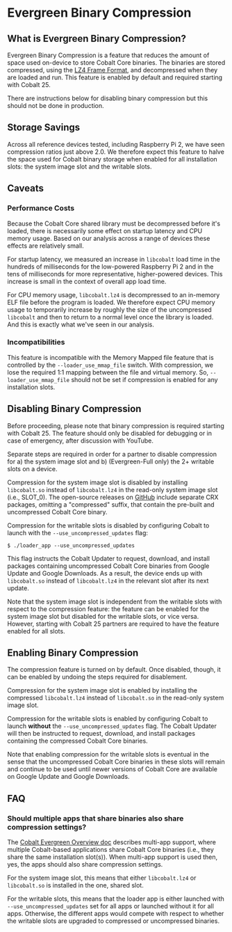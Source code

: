 # Evergreen Binary Compression

## What is Evergreen Binary Compression?

Evergreen Binary Compression is a feature that reduces the amount of space used
on-device to store Cobalt Core binaries. The binaries are stored compressed,
using the
[LZ4 Frame Format](https://github.com/lz4/lz4/blob/dev/doc/lz4_Frame_format.md),
and decompressed when they are loaded and run. This feature is enabled by
default and required starting with Cobalt 25.

There are instructions below for disabling binary compression but this should
not be done in production.

## Storage Savings

Across all reference devices tested, including Raspberry Pi 2, we have seen
compression ratios just above 2.0. We therefore expect this feature to halve the
space used for Cobalt binary storage when enabled for all installation slots:
the system image slot and the writable slots.

## Caveats

### Performance Costs

Because the Cobalt Core shared library must be decompressed before it's loaded,
there is necessarily some effect on startup latency and CPU memory usage. Based
on our analysis across a range of devices these effects are relatively small.

For startup latency, we measured an increase in `libcobalt` load time in the
hundreds of milliseconds for the low-powered Raspberry Pi 2 and in the tens of
milliseconds for more representative, higher-powered devices. This increase is
small in the context of overall app load time.

For CPU memory usage, `libcobalt.lz4` is decompressed to an in-memory ELF file
before the program is loaded. We therefore expect CPU memory usage to
temporarily increase by roughly the size of the uncompressed `libcobalt` and
then to return to a normal level once the library is loaded. And this is exactly
what we've seen in our analysis.

### Incompatibilities

This feature is incompatible with the Memory Mapped file feature that is
controlled by the `--loader_use_mmap_file` switch. With compression, we lose the
required 1:1 mapping between the file and virtual memory. So,
`--loader_use_mmap_file` should not be set if compression is enabled for any
installation slots.

## Disabling Binary Compression

Before proceeding, please note that binary compression is required starting with
Cobalt 25. The feature should only be disabled for debugging or in case of
emergency, after discussion with YouTube.

Separate steps are required in order for a partner to disable compression for a)
the system image slot and b) (Evergreen-Full only) the 2+ writable slots on a
device.

Compression for the system image slot is disabled by installing `libcobalt.so`
instead of `libcobalt.lz4` in the read-only system image slot (i.e., SLOT_0).
The open-source releases on [GitHub](https://github.com/youtube/cobalt/releases)
include separate CRX packages, omitting a "compressed" suffix, that contain the
pre-built and uncompressed Cobalt Core binary.

Compression for the writable slots is disabled by configuring Cobalt to launch
with the `--use_uncompressed_updates` flag:

```
$ ./loader_app --use_uncompressed_updates
```

This flag instructs the Cobalt Updater to request, download, and install
packages containing uncompressed Cobalt Core binaries from Google Update and
Google Downloads. As a result, the device ends up with `libcobalt.so` instead
of `libcobalt.lz4` in the relevant slot after its next update.

Note that the system image slot is independent from the writable slots with
respect to the compression feature: the feature can be enabled for the system
image slot but disabled for the writable slots, or vice versa. However, starting
with Cobalt 25 partners are required to have the feature enabled for all slots.

## Enabling Binary Compression

The compression feature is turned on by default. Once disabled, though, it can
be enabled by undoing the steps required for disablement.

Compression for the system image slot is enabled by installing the compressed
`libcobalt.lz4` instead of `libcobalt.so` in the read-only system image slot.

Compression for the writable slots is enabled by configuring Cobalt to launch
**without** the `--use_uncompressed_updates` flag. The Cobalt Updater will then
be instructed to request, download, and install packages containing the
compressed Cobalt Core binaries.

Note that enabling compression for the writable slots is eventual in the sense
that the uncompressed Cobalt Core binaries in these slots will remain and
continue to be used until newer versions of Cobalt Core are available on Google
Update and Google Downloads.

## FAQ

### Should multiple apps that share binaries also share compression settings?

The [Cobalt Evergreen Overview doc](cobalt_evergreen_overview.md) describes
multi-app support, where multiple Cobalt-based applications share Cobalt Core
binaries (i.e., they share the same installation slot(s)). When multi-app
support is used then, yes, the apps should also share compression settings.

For the system image slot, this means that either `libcobalt.lz4` or
`libcobalt.so` is installed in the one, shared slot.

For the writable slots, this means that the loader app is either launched with
`--use_uncompressed_updates` set for all apps or launched without it for all
apps. Otherwise, the different apps would compete with respect to whether the
writable slots are upgraded to compressed or uncompressed binaries.
